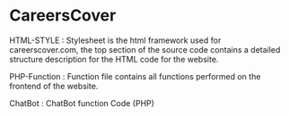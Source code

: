 # CareersCover
HTML-STYLE :
Stylesheet is the html framework used for careerscover.com, the top section of the source code contains a detailed structure description for the HTML code for the website.

PHP-Function :
Function file contains all functions performed on the frontend of the website.

ChatBot :
ChatBot function Code (PHP)
